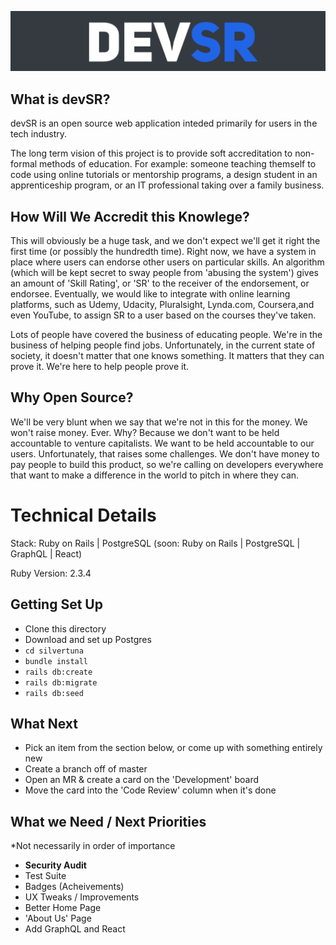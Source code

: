 
![devSR](./app/assets/images/logo.png)

## What is devSR?

devSR is an open source web application inteded primarily for 
users in the tech industry.

The long term vision of this project is to provide soft 
accreditation to non-formal methods of education. For example:
someone teaching themself to code using online tutorials
or mentorship programs, a design student in an apprenticeship
program, or an IT professional taking over a family business.

## How Will We Accredit this Knowlege?

This will obviously be a huge task, and we don't expect we'll get
it right the first time (or possibly the hundredth time). Right now,
we have a system in place where users can endorse other users on
particular skills. An algorithm (which will be kept secret to sway
people from 'abusing the system') gives an amount of 'Skill Rating', 
or 'SR' to the receiver of the endorsement, or endorsee. Eventually,
we would like to integrate with online learning platforms, such as 
Udemy, Udacity, Pluralsight, Lynda.com, Coursera,and even YouTube, to 
assign SR to a user based on the courses they've taken.

Lots of people have covered the business of educating people. We're in
the business of helping people find jobs. Unfortunately, in the current
state of society, it doesn't matter that one knows something. It matters
that they can prove it. We're here to help people prove it.

## Why Open Source?

We'll be very blunt when we say that we're not in this for the money.
We won't raise money. Ever. Why? Because we don't want to be held
accountable to venture capitalists. We want to be held accountable to
our users. Unfortunately, that raises some challenges. We don't have
money to pay people to build this product, so we're calling on developers
everywhere that want to make a difference in the world to pitch in
where they can.

# Technical Details

Stack: Ruby on Rails | PostgreSQL (soon: Ruby on Rails | PostgreSQL | GraphQL | React)

Ruby Version: 2.3.4

## Getting Set Up

- Clone this directory
- Download and set up Postgres
- `cd silvertuna`
- `bundle install`
- `rails db:create`
- `rails db:migrate`
- `rails db:seed`

## What Next

- Pick an item from the section below, or come up with something entirely new
- Create a branch off of master
- Open an MR & create a card on the 'Development' board
- Move the card into the 'Code Review' column when it's done

## What we Need / Next Priorities
*Not necessarily in order of importance

- <b>Security Audit</b>
- Test Suite
- Badges (Acheivements)
- UX Tweaks / Improvements
- Better Home Page
- 'About Us' Page
- Add GraphQL and React
